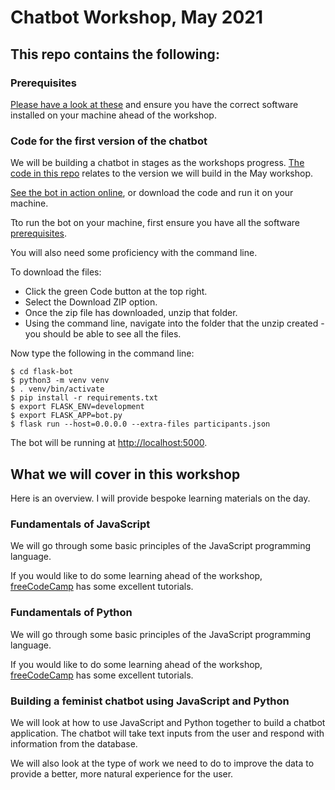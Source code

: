 # Chatbot Workshop, May 2021

## This repo contains the following:

### Prerequisites

[Please have a look at these](prerequisites.md) and ensure you have the correct software installed on your machine ahead of the workshop.

### Code for the first version of the chatbot

We will be building a chatbot in stages as the workshops progress.  [The code in this repo](flask-bot) relates to the version we will build in the May workshop.

[See the bot in action online](https://wrap-bot.herokuapp.com/), or download the code and run it on your machine.

Tto run the bot on your machine, first ensure you have all the software [prerequisites](prerequisites.md).

You will also need some proficiency with the command line.

To download the files:

* Click the green Code button at the top right.
* Select the Download ZIP option.
* Once the zip file has downloaded, unzip that folder.
* Using the command line, navigate into the folder that the unzip created - you should be able to see all the files.

Now type the following in the command line:

```
$ cd flask-bot
$ python3 -m venv venv
$ . venv/bin/activate
$ pip install -r requirements.txt
$ export FLASK_ENV=development
$ export FLASK_APP=bot.py
$ flask run --host=0.0.0.0 --extra-files participants.json
```

The bot will be running at [http://localhost:5000](http://localhost:5000).

## What we will cover in this workshop

Here is an overview.  I will provide bespoke learning materials on the day.

### Fundamentals of JavaScript

We will go through some basic principles of the JavaScript programming language.

If you would like to do some learning ahead of the workshop, [freeCodeCamp](https://www.freecodecamp.org/learn/javascript-algorithms-and-data-structures/) has some excellent tutorials.

### Fundamentals of Python

We will go through some basic principles of the JavaScript programming language.

If you would like to do some learning ahead of the workshop, [freeCodeCamp](https://www.freecodecamp.org/learn/scientific-computing-with-python/) has some excellent tutorials.

### Building a feminist chatbot using JavaScript and Python

We will look at how to use JavaScript and Python together to build a chatbot application.  The chatbot will take text inputs from the user and respond with information from the database.

We will also look at the type of work we need to do to improve the data to provide a better, more natural experience for the user.
